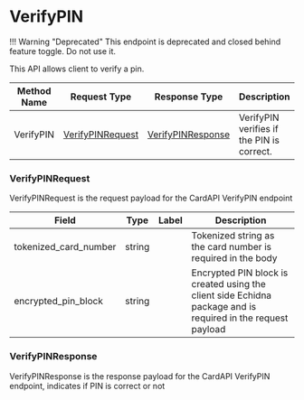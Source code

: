 # VerifyPIN

!!! Warning "Deprecated"
    This endpoint is deprecated and closed behind feature toggle. Do not use it.


This API allows client to verify a pin.

| Method Name | Request Type | Response Type | Description |
| ----------- | ------------ | ------------- | ------------|
| VerifyPIN | [VerifyPINRequest](#fabric.service.card.v1beta1.VerifyPINRequest) | [VerifyPINResponse](#fabric.service.card.v1beta1.VerifyPINResponse) | VerifyPIN verifies if the PIN is correct.

<a name="fabric.service.card.v1beta1.VerifyPINRequest"></a>

### VerifyPINRequest

VerifyPINRequest is the request payload for the CardAPI VerifyPIN endpoint

| Field | Type | Label | Description |
| ----- | ---- | ----- | ----------- |
| tokenized_card_number | string |  | Tokenized string as the card number is required in the body |
| encrypted_pin_block | string |  | Encrypted PIN block is created using the client side Echidna package and is required in the request payload |

<a name="fabric.service.card.v1beta1.VerifyPINResponse"></a>

### VerifyPINResponse

VerifyPINResponse is the response payload for the CardAPI VerifyPIN endpoint, indicates if PIN is correct or not

<a name="fabric.service.card.v1beta1.ReplaceRequest.Reason"></a>
